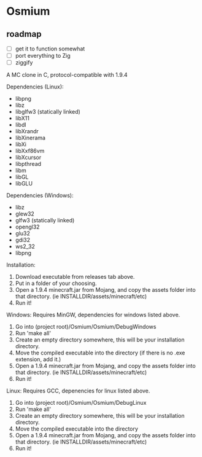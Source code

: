 # Osmium
## roadmap
- [ ] get it to function somewhat
- [ ] port everything to Zig
- [ ] ziggify

A MC clone in C, protocol-compatible with 1.9.4

Dependencies (Linux):
- libpng
- libz
- libglfw3 (statically linked)
- libX11
- libdl
- libXrandr
- libXinerama
- libXi
- libXxf86vm
- libXcursor
- libpthread
- libm
- libGL
- libGLU

Dependencies (Windows):
- libz
- glew32
- glfw3 (statically linked)
- opengl32
- glu32
- gdi32
- ws2_32
- libpng

Installation:

1. Download executable from releases tab above.
2. Put in a folder of your choosing.
3. Open a 1.9.4 minecraft.jar from Mojang, and copy the assets folder into that directory. (ie INSTALLDIR/assets/minecraft/etc)
4. Run it!

Windows: Requires MinGW, dependencies for windows listed above.

1. Go into (project root)/Osmium/Osmium/DebugWindows
2. Run 'make all'
3. Create an empty directory somewhere, this will be your installation directory.
4. Move the compiled executable into the directory (if there is no .exe extension, add it.)
5. Open a 1.9.4 minecraft.jar from Mojang, and copy the assets folder into that directory. (ie INSTALLDIR/assets/minecraft/etc)
6. Run it!

Linux: Requires GCC, depenencies for linux listed above.

1. Go into (project root)/Osmium/Osmium/DebugLinux
2. Run 'make all'
3. Create an empty directory somewhere, this will be your installation directory.
4. Move the compiled executable into the directory
5. Open a 1.9.4 minecraft.jar from Mojang, and copy the assets folder into that directory. (ie INSTALLDIR/assets/minecraft/etc)
6. Run it!
